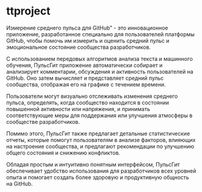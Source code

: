 # ttproject
Измерение среднего пульса для GitHub" - это инновационное приложение, разработанное специально для пользователей платформы GitHub, чтобы помочь им измерить и оценить средний пульс и эмоциональное состояние сообщества разработчиков.

С использованием передовых алгоритмов анализа текста и машинного обучения, ПульсГит приложение автоматически собирает и анализирует комментарии, обсуждения и активность пользователей на GitHub. Оно затем вычисляет и представляет средний пульс сообщества, отображая его на графике с течением времени.

Пользователи могут визуально отслеживать изменения среднего пульса, определять, когда сообщество находится в состоянии повышенной активности или напряжения, и принимать соответствующие меры для поддержания или улучшения атмосферы в сообществе разработчиков.

Помимо этого, ПульсГит также предлагает детальные статистические отчеты, которые помогут пользователям в анализе факторов, влияющих на настроение сообщества, и предлагают рекомендации по улучшению общего состояния и снижению конфликтов.

Обладая простым и интуитивно понятным интерфейсом, ПульсГит обеспечивает удобство использования для разработчиков всех уровней опыта и помогает создать более здоровую и продуктивную общность на GitHub.
